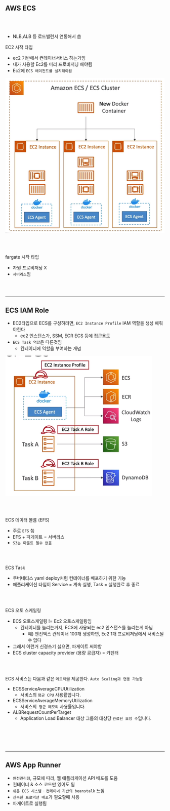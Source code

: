 ## AWS ECS

<br><br>

- NLB,ALB 등 로드밸런서 연동해서 씀

EC2 시작 타입
- ec2 기반에서 컨테이너서비스 하는거임
- 내가 사용할 Ec2를 미리 프로비저닝 해야됨
- Ec2에 `ECS 에이전트를 설치해야됨` 

![Alt text](../../etc/image2/ecsec2.png)

<br><br>

fargate 시작 타입
- 자원 프로비저닝 X
- `서버리스`임

<br><br>

-----

## ECS IAM Role
- EC2타입으로 ECS를 구성하려면, `EC2 Instance Profile` IAM 역할을 생성 해줘야한다
  - ec2 인스턴스가, SSM, ECR ECS 등에 접근용도
- `ECS Task 역할`은 다른것임
  - 컨테이너에 역할을 부여하는 개념

![Alt text](../../etc/image2/ecs%EC%97%AD%ED%95%A0.png)

<br><br>

ECS 데이터 볼륨 (EFS)
- 주로 `EFS` 씀
- EFS + 파게이트 = 서버리스 
- `S3는 마운트 될수 없음`

<br><br>

ECS Task
- 쿠버네티스 yaml deploy처럼 컨테이너를 배포하기 위한 기능
- 애플리케이션 타입이 Service = 계속 실행, Task = 실행완료 후 종료

<br><br>

ECS 오토 스케일링
- ECS 오토스케일링 != Ec2 오토스케일링임
  - 컨테이너를 늘리는거지, ECS에 사용되는 ec2 인스턴스를 늘리는게 아님
    - 예) 엔진엑스 컨테이너 100개 생성하면, Ec2 1개 프로비저닝에서 서비스될수 없다
- 그래서 이런거 신경쓰기 싫으면, 파게이트 써야함
- ECS cluster capacity provider (용량 공급자) = 카펜터 

<br><br>

ECS 서비스는 다음과 같은 `메트릭`을 제공한다. `Auto Scaling과 연동 가능함`
- ECSServiceAverageCPUUtilization 
  - 서비스의 `평균 CPU` 사용률입니다.
- ECSServiceAverageMemoryUtilization 
  - 서비스의` 평균 메모리` 사용률입니다.
- ALBRequestCountPerTarget 
  - Application Load Balancer 대상 그룹의 대상당 `완료된 요청 수`입니다.

<br><br><br><br>

-------------------------------------
## AWS App Runner

- `완전관리형`, 규모에 따라, 웹 애플리케이션 API 배포를 도움
- 컨테이너 & 소스 코드만 있어도 됨
- `쉬운 ECS 시스템` - `컨테이너 기반의 beanstalk` 느낌
- `신속한 프로덕션 배포`가 필요할때 사용
- 파게이트로 실행됨



















































